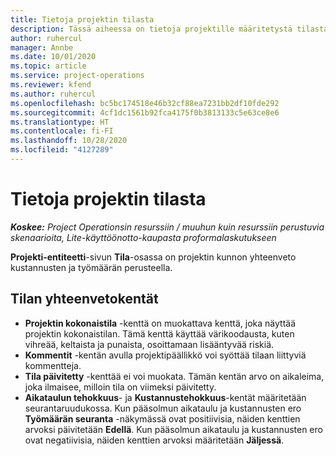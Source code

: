 ```yaml
---
title: Tietoja projektin tilasta
description: Tässä aiheessa on tietoja projektille määritetystä tilasta Dynamics 365 Project Operationsissa.
author: ruhercul
manager: Annbe
ms.date: 10/01/2020
ms.topic: article
ms.service: project-operations
ms.reviewer: kfend
ms.author: ruhercul
ms.openlocfilehash: bc5bc174518e46b32cf88ea7231bb2df10fde292
ms.sourcegitcommit: 4cf1dc1561b92fca4175f0b3813133c5e63ce8e6
ms.translationtype: HT
ms.contentlocale: fi-FI
ms.lasthandoff: 10/28/2020
ms.locfileid: "4127289"
---
```

# <a name="understand-project-status"></a>Tietoja projektin tilasta

_**Koskee:** Project Operationsin resurssiin / muuhun kuin resurssiin perustuvia skenaarioita, Lite-käyttöönotto-kaupasta proformalaskutukseen_


**Projekti-entiteetti**-sivun **Tila**-osassa on projektin kunnon yhteenveto kustannusten ja työmäärän perusteella.


## <a name="status-summary-fields"></a>Tilan yhteenvetokentät

- **Projektin kokonaistila** -kenttä on muokattava kenttä, joka näyttää projektin kokonaistilan. Tämä kenttä käyttää värikoodausta, kuten vihreää, keltaista ja punaista, osoittamaan lisääntyvää riskiä. 
- **Kommentit** -kentän avulla projektipäällikkö voi syöttää tilaan liittyviä kommentteja. 
- **Tila päivitetty** -kenttää ei voi muokata. Tämän kentän arvo on aikaleima, joka ilmaisee, milloin tila on viimeksi päivitetty.
- **Aikataulun tehokkuus**- ja **Kustannustehokkuus**-kentät määritetään seurantaruudukossa. Kun pääsolmun aikataulu ja kustannusten ero **Työmäärän seuranta** -näkymässä ovat positiivisia, näiden kenttien arvoksi päivitetään **Edellä**. Kun pääsolmun aikataulu ja kustannusten ero ovat negatiivisia, näiden kenttien arvoksi määritetään **Jäljessä**.
